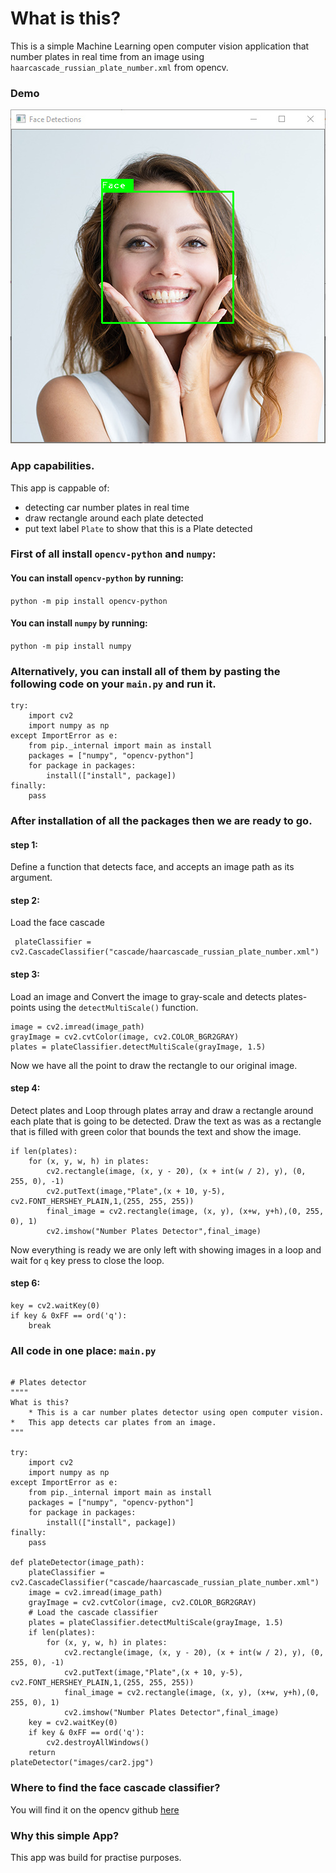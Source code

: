 # What is this?

This is a simple Machine Learning open computer vision
application that number plates in real time from an image
using `haarcascade_russian_plate_number.xml` from opencv.

### Demo
[![Watch the video](https://github.com/CrispenGari/face-detection-open-computer-version-python/blob/main/bandicam%202020-12-09%2018-38-25-346.jpg)](https://github.com/CrispenGari/face-detection-open-computer-version-python/blob/main/bandicam%202020-12-09%2018-32-49-471.mp4)
### App capabilities.
This app is cappable of:
* detecting car number plates  in real time
* draw rectangle around each plate detected
* put text label `Plate` to show that this is a Plate detected

### First of all install `opencv-python` and `numpy`:
#### You can install `opencv-python` by running:

`python -m pip install opencv-python`

#### You can install `numpy` by running:
`python -m pip install numpy`

### Alternatively, you can install all of them by pasting the following code on your `main.py` and run it.

````buildoutcfg
try:
    import cv2
    import numpy as np
except ImportError as e:
    from pip._internal import main as install
    packages = ["numpy", "opencv-python"]
    for package in packages:
        install(["install", package])
finally:
    pass
````

### After installation of all the packages then we are ready to go.

#### step 1:
Define a function that detects face, and accepts an image path as its argument.


#### step 2:
Load the face cascade
````buildoutcfg
 plateClassifier = cv2.CascadeClassifier("cascade/haarcascade_russian_plate_number.xml")
````
#### step 3:
Load an image and Convert the image to gray-scale and detects
plates-points using the `detectMultiScale()` function.
````buildoutcfg
image = cv2.imread(image_path)
grayImage = cv2.cvtColor(image, cv2.COLOR_BGR2GRAY)
plates = plateClassifier.detectMultiScale(grayImage, 1.5)
````
Now we have all the point to draw the rectangle to our original image.

#### step 4:
Detect plates and
Loop through plates array and draw a rectangle around each plate
that is going to be detected. 
Draw the text as was as a rectangle that is 
filled with green color that bounds the text
and show the image.
````buildoutcfg
if len(plates):
    for (x, y, w, h) in plates:
        cv2.rectangle(image, (x, y - 20), (x + int(w / 2), y), (0, 255, 0), -1)
        cv2.putText(image,"Plate",(x + 10, y-5), cv2.FONT_HERSHEY_PLAIN,1,(255, 255, 255))
        final_image = cv2.rectangle(image, (x, y), (x+w, y+h),(0, 255, 0), 1)
        cv2.imshow("Number Plates Detector",final_image)
````
Now everything is ready we are only left with showing images in a loop and wait 
for `q` key press to close the loop.
#### step 6:
````buildoutcfg
key = cv2.waitKey(0)
if key & 0xFF == ord('q'):
    break
````

### All code in one place: `main.py`

````buildoutcfg

# Plates detector
""""
What is this?
    * This is a car number plates detector using open computer vision.
*   This app detects car plates from an image.
"""

try:
    import cv2
    import numpy as np
except ImportError as e:
    from pip._internal import main as install
    packages = ["numpy", "opencv-python"]
    for package in packages:
        install(["install", package])
finally:
    pass

def plateDetector(image_path):
    plateClassifier = cv2.CascadeClassifier("cascade/haarcascade_russian_plate_number.xml")
    image = cv2.imread(image_path)
    grayImage = cv2.cvtColor(image, cv2.COLOR_BGR2GRAY)
    # Load the cascade classifier
    plates = plateClassifier.detectMultiScale(grayImage, 1.5)
    if len(plates):
        for (x, y, w, h) in plates:
            cv2.rectangle(image, (x, y - 20), (x + int(w / 2), y), (0, 255, 0), -1)
            cv2.putText(image,"Plate",(x + 10, y-5), cv2.FONT_HERSHEY_PLAIN,1,(255, 255, 255))
            final_image = cv2.rectangle(image, (x, y), (x+w, y+h),(0, 255, 0), 1)
            cv2.imshow("Number Plates Detector",final_image)
    key = cv2.waitKey(0)
    if key & 0xFF == ord('q'):
        cv2.destroyAllWindows()
    return
plateDetector("images/car2.jpg")
````
### Where to find the face cascade classifier?
You will find it on the opencv github [here](https://github.com/opencv/opencv/tree/master/data/haarcascades)
 
### Why this simple App?
This app was build for practise purposes.
